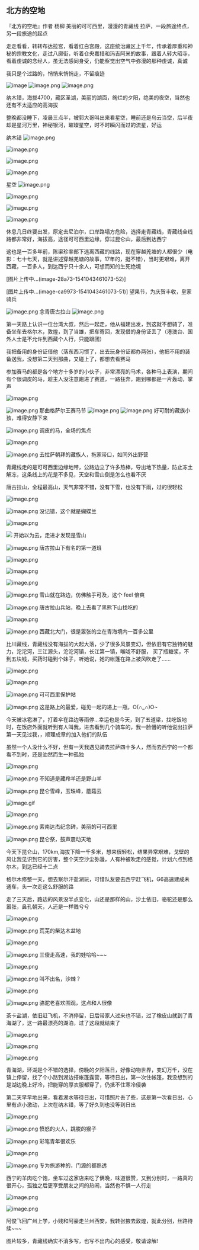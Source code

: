 ## 北方的空地

『北方的空地』作者 杨柳
美丽的可可西里，漫漫的青藏线
拉萨，一段旅途终点，另一段旅途的起点

走走看看，转转布达拉宫，看着红白宫殿，这座统治藏区上千年，传承着厚重和神秘的宗教文化，走过八廓街，听着仓央嘉措和玛吉阿米的故事，跟着人转大昭寺，看着虔诚的念经人，虽无法感同身受，仍能察觉出空气中弥漫的那种虔诚，真诚

我只是个过路的，悄悄来悄悄走，不留痕迹

![image](http://upload-images.jianshu.io/upload_images/6273500-01900d460232d375?imageMogr2/auto-orient/strip%7CimageView2/2/w/1240)
![image.png](https://upload-images.jianshu.io/upload_images/6273500-6f9684c08199f091.png?imageMogr2/auto-orient/strip%7CimageView2/2/w/1240)
![image.png](https://upload-images.jianshu.io/upload_images/6273500-6ff69482bcb48768.png?imageMogr2/auto-orient/strip%7CimageView2/2/w/1240)

纳木错，海拔4700，藏区圣湖，美丽的湖面，绚烂的夕阳，绝美的夜空，当然也还有不太适应的高海拔

整晚都没睡下，凌晨三点半，被郭大哥叫出来看星空，睡前还是乌云当空，后半夜却是星河万里，神秘银河，璀璨星空，时不时瞬闪而过的流星，好运

纳木错
![image.png](https://upload-images.jianshu.io/upload_images/6273500-4d5f8a1a2d3d2296.png?imageMogr2/auto-orient/strip%7CimageView2/2/w/1240)

![image.png](https://upload-images.jianshu.io/upload_images/6273500-c19ce987b5fec8c8.png?imageMogr2/auto-orient/strip%7CimageView2/2/w/1240)

![image.png](https://upload-images.jianshu.io/upload_images/6273500-6514f764b5d682c7.png?imageMogr2/auto-orient/strip%7CimageView2/2/w/1240)

![image.png](https://upload-images.jianshu.io/upload_images/6273500-5963097d0394adcd.png?imageMogr2/auto-orient/strip%7CimageView2/2/w/1240)

星空
![image.png](https://upload-images.jianshu.io/upload_images/6273500-02905a8c59485535.png?imageMogr2/auto-orient/strip%7CimageView2/2/w/1240)

![image.png](https://upload-images.jianshu.io/upload_images/6273500-3b71edd44452a418.png?imageMogr2/auto-orient/strip%7CimageView2/2/w/1240)

![image.png](https://upload-images.jianshu.io/upload_images/6273500-0e5f7b9f100cc920.png?imageMogr2/auto-orient/strip%7CimageView2/2/w/1240)

![image.png](https://upload-images.jianshu.io/upload_images/6273500-93c3cb7bdc1979c9.png?imageMogr2/auto-orient/strip%7CimageView2/2/w/1240)

休息几日终要出发，原定去尼泊尔，口岸路塌方危险，选择走青藏线，青藏线全线路都非常好，海拔高，途径可可西里边缘，穿过昆仑山，最后到达西宁

这也是一百多年前，陈渠珍率部下逃离西藏的线路，现在穿越羌塘的人都很少（电影：七十七天，就是讲述穿越羌塘的故事，17年的，挺不错），当时更艰难，离开西藏，一百多人，到达西宁只十余人，可想而知的生死绝境

[图片上传中...(image-28a73-1541043461073-52)]

[图片上传中...(image-ca9973-1541043461073-51)]
望果节，为庆贺丰收，皇家骑兵

![image.png](https://upload-images.jianshu.io/upload_images/6273500-9f21514c40a0a49d.png?imageMogr2/auto-orient/strip%7CimageView2/2/w/1240)
念青唐古拉山
![image.png](https://upload-images.jianshu.io/upload_images/6273500-4df48b5044d2ba37.png?imageMogr2/auto-orient/strip%7CimageView2/2/w/1240)

第一天路上认识一位台湾大叔，然后一起走，他从福建出发，到这就不想骑了，准备坐车去格尔木，敦煌，到了当雄，把车寄回，发现借的身份证丢了（港澳台、国外人士是不允许到西藏个人行，只能跟团） 

我把备用的身份证借他（落东西习惯了，出去玩身份证都办两张），他把不用的装备送我，没想第二天到那曲，又碰上了，都想去看赛马

参加赛马的都是各个地方十多岁的小伙子，非常漂亮的马术，各种马上表演，期间有个很调皮的马，趁主人没注意跑进了赛道，一路狂奔，跑到哪都是一片轰动，掌声

![image.png](https://upload-images.jianshu.io/upload_images/6273500-d9be6780dba42367.png?imageMogr2/auto-orient/strip%7CimageView2/2/w/1240)

![image.png](https://upload-images.jianshu.io/upload_images/6273500-d3847a7a337ccb98.png?imageMogr2/auto-orient/strip%7CimageView2/2/w/1240)
那曲格萨尔王赛马节
![image.png](https://upload-images.jianshu.io/upload_images/6273500-a2fb03ee2ece752f.png?imageMogr2/auto-orient/strip%7CimageView2/2/w/1240)
![image.png](https://upload-images.jianshu.io/upload_images/6273500-a018641fececfa1f.png?imageMogr2/auto-orient/strip%7CimageView2/2/w/1240)
好可耐的藏族小孩，难得安静下来

![image.png](https://upload-images.jianshu.io/upload_images/6273500-8995e793ddd24f89.png?imageMogr2/auto-orient/strip%7CimageView2/2/w/1240)
调皮的马，全场的焦点

![image.png](https://upload-images.jianshu.io/upload_images/6273500-3bfee4c8fc00d5f4.png?imageMogr2/auto-orient/strip%7CimageView2/2/w/1240)

![image.png](https://upload-images.jianshu.io/upload_images/6273500-27f7b5f8e5124ad7.png?imageMogr2/auto-orient/strip%7CimageView2/2/w/1240)
去拉萨朝拜的藏族人，拖家带口，如同外出野营

青藏线走的是可可西里边缘地带，公路边立了许多热棒，导出地下热量，防止冻土解冻，这条线上的花是不多见，天空和雪山倒是怎么也看不厌

唐古拉山，全程最高山，天气非常不错，没有下雪，也没有下雨，过的很轻松

![image.png](https://upload-images.jianshu.io/upload_images/6273500-1a11c4869d0a19b9.png?imageMogr2/auto-orient/strip%7CimageView2/2/w/1240)

![image.png](https://upload-images.jianshu.io/upload_images/6273500-686c6275554a3e94.png?imageMogr2/auto-orient/strip%7CimageView2/2/w/1240)
没记错，这个就是蝴蝶兰

![image.png](https://upload-images.jianshu.io/upload_images/6273500-5c02ce189df78dcc.png?imageMogr2/auto-orient/strip%7CimageView2/2/w/1240)

![](https://upload-images.jianshu.io/upload_images/6273500-61097977bc3e23e8.png?imageMogr2/auto-orient/strip%7CimageView2/2/w/1240)
开始以为云，走进才发现是雪山

![image.png](https://upload-images.jianshu.io/upload_images/6273500-51587416ccb4a563.png?imageMogr2/auto-orient/strip%7CimageView2/2/w/1240)
唐古拉山下有名的第一道班

![image.png](https://upload-images.jianshu.io/upload_images/6273500-e40b54a0e984034b.png?imageMogr2/auto-orient/strip%7CimageView2/2/w/1240)

![image.png](https://upload-images.jianshu.io/upload_images/6273500-4cefcfc4166aeaf0.png?imageMogr2/auto-orient/strip%7CimageView2/2/w/1240)

![image.png](https://upload-images.jianshu.io/upload_images/6273500-348fa5979b727b9e.png?imageMogr2/auto-orient/strip%7CimageView2/2/w/1240)

![image.png](https://upload-images.jianshu.io/upload_images/6273500-0f8271572ee74045.png?imageMogr2/auto-orient/strip%7CimageView2/2/w/1240)
雪山就在路边，仿佛触手可及，这个 feel 倍爽 

![image.png](https://upload-images.jianshu.io/upload_images/6273500-e737384d381f9a2e.png?imageMogr2/auto-orient/strip%7CimageView2/2/w/1240)
唐古拉山兵站，晚上去看了黑熊下山找吃的

![image.png](https://upload-images.jianshu.io/upload_images/6273500-66a9034c06532666.png?imageMogr2/auto-orient/strip%7CimageView2/2/w/1240)

![image.png](https://upload-images.jianshu.io/upload_images/6273500-dc27647dc8283759.png?imageMogr2/auto-orient/strip%7CimageView2/2/w/1240)
西藏北大门，很是嚣张的立在青海境内一百多公里

比川藏线，青藏线没有海拔的大起大落，少了很多风景变幻，但依旧有它独特的魅力，沱沱河，三江源头，沱沱河镇，长江第一镇，喉咙不舒服， 买了瓶糖浆，不到五块钱，买药时碰到个妹子，听她说，她的帐篷在路上被风吹走了......

![image.png](https://upload-images.jianshu.io/upload_images/6273500-e6035012a37fd748.png?imageMogr2/auto-orient/strip%7CimageView2/2/w/1240)

![image.png](https://upload-images.jianshu.io/upload_images/6273500-362c6029e9310b9c.png?imageMogr2/auto-orient/strip%7CimageView2/2/w/1240)

![image.png](https://upload-images.jianshu.io/upload_images/6273500-74d113255439cd5c.png?imageMogr2/auto-orient/strip%7CimageView2/2/w/1240)
可可西里保护站

![image.png](https://upload-images.jianshu.io/upload_images/6273500-1da006a68d85666e.png?imageMogr2/auto-orient/strip%7CimageView2/2/w/1240)
这是路上的最爱，碰见一起的递上一瓶，O(∩_∩)O~

今天被冰雹淋了，打着伞在路边等雨停...幸运也是今天，到了五道梁，找吃饭地时，在饭店外面就听到有人叫我，进去看到几个骑车的，我一脸懵的听他说出拉萨第一天见过我，，顺理成章的加入他们的队伍

虽然一个人没什么不好，但有一天我遇见骑去拉萨四十多人，然而去西宁的一个都看不到时，还是油然而生一种孤独

![image.png](https://upload-images.jianshu.io/upload_images/6273500-e3b3fa38d4107f6c.png?imageMogr2/auto-orient/strip%7CimageView2/2/w/1240)

![image.png](https://upload-images.jianshu.io/upload_images/6273500-69848b67029a223d.png?imageMogr2/auto-orient/strip%7CimageView2/2/w/1240)
不知道是藏羚羊还是野山羊

![image.png](https://upload-images.jianshu.io/upload_images/6273500-33cb756709f10ccf.png?imageMogr2/auto-orient/strip%7CimageView2/2/w/1240)
昆仑雪峰，玉珠峰，蘑菇云

![image.gif](https://upload-images.jianshu.io/upload_images/6273500-be3c5256029f8983.gif?imageMogr2/auto-orient/strip%7CimageView2/2/w/1240)

![image.png](https://upload-images.jianshu.io/upload_images/6273500-680c1f43643f7eb2.png?imageMogr2/auto-orient/strip%7CimageView2/2/w/1240)

![image.png](https://upload-images.jianshu.io/upload_images/6273500-62280bed9b944c74.png?imageMogr2/auto-orient/strip%7CimageView2/2/w/1240)
索南达杰纪念碑，美丽的可可西里

![image.png](https://upload-images.jianshu.io/upload_images/6273500-e2bcd190dca092b1.png?imageMogr2/auto-orient/strip%7CimageView2/2/w/1240)
昆仑祭，鼓声震动天地

今天下昆仑山，170km,海拔下降一千多米，想来很轻松，结果异常艰难，戈壁的风让我见识到它的厉害，整个天空沙尘弥漫，人有种被吹走的感觉，计划六点到格尔木，到达已经十二点      

格尔木修整一天，想去察尔汗盐湖玩，可惜队友要去西宁赶飞机，G6高速建成未通车，头一次走这么舒服的路

走了三天后，路边的风景没半点变化，山还是那样的山，沙土依旧，骆驼还是那么嚣张，鼻孔朝天，人还是一样贱兮兮 

![image.png](https://upload-images.jianshu.io/upload_images/6273500-bab6d039fcb7fe7f.png?imageMogr2/auto-orient/strip%7CimageView2/2/w/1240)

![image.png](https://upload-images.jianshu.io/upload_images/6273500-1eb06f9b234cc93a.png?imageMogr2/auto-orient/strip%7CimageView2/2/w/1240)
荒芜的柴达木盆地

![image.png](https://upload-images.jianshu.io/upload_images/6273500-46161187e10e468b.png?imageMogr2/auto-orient/strip%7CimageView2/2/w/1240)

![image.png](https://upload-images.jianshu.io/upload_images/6273500-165817776845e543.png?imageMogr2/auto-orient/strip%7CimageView2/2/w/1240)
三傻走高速，我的娃哈哈~~~

![image.png](https://upload-images.jianshu.io/upload_images/6273500-f601a3906a0e618f.png?imageMogr2/auto-orient/strip%7CimageView2/2/w/1240)

![image.png](https://upload-images.jianshu.io/upload_images/6273500-7eed1b41debdebb4.png?imageMogr2/auto-orient/strip%7CimageView2/2/w/1240)
叫不出名，沙棘？

![image.png](https://upload-images.jianshu.io/upload_images/6273500-a2fd9f25e7e900a0.png?imageMogr2/auto-orient/strip%7CimageView2/2/w/1240)

![image.png](https://upload-images.jianshu.io/upload_images/6273500-f310d6cc4232ae6d.png?imageMogr2/auto-orient/strip%7CimageView2/2/w/1240)
骆驼老喜欢围观，这点和人很像

茶卡盐湖，依旧赶飞机，不消停留，日后带家人过来也不错，过了橡皮山就到了青海湖了，这一路最漂亮的湖泊，过了这段就结束了

![image.png](https://upload-images.jianshu.io/upload_images/6273500-c6d97d280c537cc3.png?imageMogr2/auto-orient/strip%7CimageView2/2/w/1240)

![image.png](https://upload-images.jianshu.io/upload_images/6273500-1d8eda04964b4e02.png?imageMogr2/auto-orient/strip%7CimageView2/2/w/1240)

![image.png](https://upload-images.jianshu.io/upload_images/6273500-292cdbe29435aa0c.png?imageMogr2/auto-orient/strip%7CimageView2/2/w/1240)

青海湖，环湖是个不错的选择，傍晚的夕阳落日，好像动物世界，变幻万千，没在镇上停留，找了个小路到湖边搭帐篷露营，等待日出，第一次住帐篷，我没想到的是湖边晚上好冷，把能穿的厚衣服都穿了，仍抵不住寒冷侵袭

第二天早早地出来，看着湖水等待日出，可惜照片丢了些，这是第一次看日出，心里有点小激动，上次在纳木错，等了好久到也没等到日出 

![image.png](https://upload-images.jianshu.io/upload_images/6273500-9045761b8f2d8764.png?imageMogr2/auto-orient/strip%7CimageView2/2/w/1240)

![image.png](https://upload-images.jianshu.io/upload_images/6273500-05ca7a3680cdd053.png?imageMogr2/auto-orient/strip%7CimageView2/2/w/1240)
愤怒的火人，跳脱的猴子

![image.png](https://upload-images.jianshu.io/upload_images/6273500-d7a75fc5d27d9c09.png?imageMogr2/auto-orient/strip%7CimageView2/2/w/1240)
彩笔青年很欢乐

![image.png](https://upload-images.jianshu.io/upload_images/6273500-1f6ab5636a6d3281.png?imageMogr2/auto-orient/strip%7CimageView2/2/w/1240)


![image.png](https://upload-images.jianshu.io/upload_images/6273500-93d25efa4123782b.png?imageMogr2/auto-orient/strip%7CimageView2/2/w/1240)
专为旅游种的，门源的都熟透

西宁的羊肉吃个饱，坐车过这家店来吃了俩晚，味道很赞，又到分别时，一路真的很开心，孤独之后更享受朋友之间的热闹，当然也不惧一人行走

![image.png](https://upload-images.jianshu.io/upload_images/6273500-3afb71f0a3fb55df.png?imageMogr2/auto-orient/strip%7CimageView2/2/w/1240)

![image.png](https://upload-images.jianshu.io/upload_images/6273500-07f7269c28953485.png?imageMogr2/auto-orient/strip%7CimageView2/2/w/1240)

阿俊飞回广州上学，小贱和阿豪走兰州西安，我转张掖去敦煌，就此分别，丝路待续~~~

图片较多，青藏线确实不消多写，也写不出内心的感受，敬请谅解!
